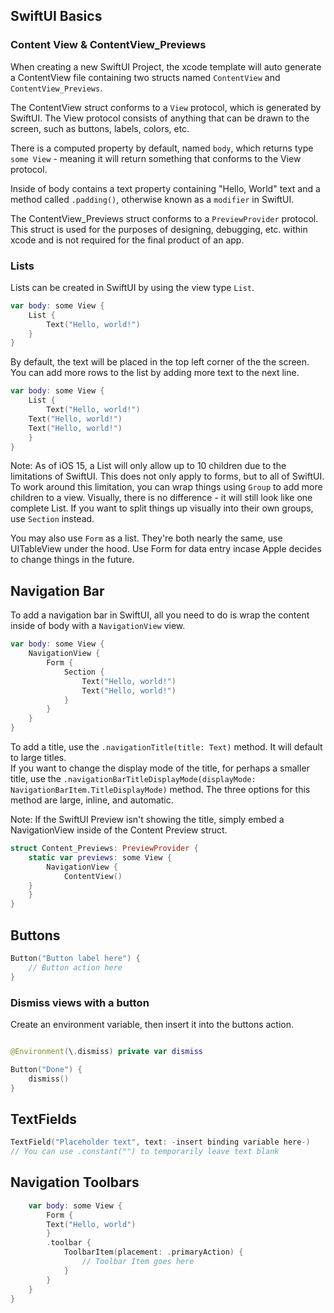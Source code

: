 ## SwiftUI Basics

### Content View & ContentView_Previews

When creating a new SwiftUI Project, the xcode template will auto generate a ContentView file containing two structs named `ContentView` and `ContentView_Previews`.

The ContentView struct conforms to a `View` protocol, which is generated by SwiftUI. The View protocol consists of anything that can be drawn to the screen, such as buttons, labels, colors, etc.

There is a computed property by default, named `body`, which returns type `some View` - meaning it will return something that conforms to the View protocol.

Inside of body contains a text property containing "Hello, World" text and a method called `.padding()`, otherwise known as a `modifier` in SwiftUI.

The ContentView_Previews struct conforms to a `PreviewProvider` protocol. This struct is used for the purposes of designing, debugging, etc. within xcode and is not required for the final product of an app.

### Lists

Lists can be created in SwiftUI by using the view type `List`.  
```swift
var body: some View {
    List {
        Text("Hello, world!")
    }
}
```

By default, the text will be placed in the top left corner of the the screen. You can add more rows to the list by adding more text to the next line.  
```swift
var body: some View {
    List {
        Text("Hello, world!")
	Text("Hello, world!")
	Text("Hello, world!")
    }
}
```

Note: As of iOS 15, a List will only allow up to 10 children due to the limitations of SwiftUI. This does not only apply to forms, but to all of SwiftUI. To work around this limitation, you can wrap things using `Group` to add more children to a view. Visually, there is no difference - it will still look like one complete List. If you want to split things up visually into their own groups, use `Section` instead.

You may also use `Form` as a list. They're both nearly the same, use UITableView under the hood. Use Form for data entry incase Apple decides to change things in the future.

## Navigation Bar

To add a navigation bar in SwiftUI, all you need to do is wrap the content inside of body with a `NavigationView` view.

```swift
var body: some View {
    NavigationView {
        Form {
            Section {
                Text("Hello, world!")
                Text("Hello, world!")
            }
        }
    }
}
```

To add a title, use the `.navigationTitle(title: Text)` method. It will default to large titles.  
If you want to change the display mode of the title, for perhaps a smaller title, use the `.navigationBarTitleDisplayMode(displayMode: NavigationBarItem.TitleDisplayMode)` method. The three options for this method are large, inline, and automatic.

Note: If the SwiftUI Preview isn't showing the title, simply embed a NavigationView inside of the Content Preview struct.
```swift
struct Content_Previews: PreviewProvider {
    static var previews: some View {
    	NavigationView {
            ContentView()
	}
    }
}
```

## Buttons

```swift
Button("Button label here") {
    // Button action here
}
```

### Dismiss views with a button

Create an environment variable, then insert it into the buttons action.
```swift

@Environment(\.dismiss) private var dismiss

Button("Done") {
    dismiss()
}
```

## TextFields

```swift
TextField("Placeholder text", text: -insert binding variable here-)
// You can use .constant("") to temporarily leave text blank
```

## Navigation Toolbars

```swift 
    var body: some View {
        Form {
	    Text("Hello, world")
        }
        .toolbar {
            ToolbarItem(placement: .primaryAction) {
                // Toolbar Item goes here
            }
        }
    }
}
```
